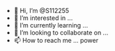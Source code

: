 - 👋 Hi, I’m @S112255
- 👀 I’m interested in ...
- 🌱 I’m currently learning ...
- 💞️ I’m looking to collaborate on ...
- 📫 How to reach me ... power 


<!---
S112255/S112255 is a ✨ special ✨ repository because its `README.md` (this file) appears on your GitHub profile.
You can click the Preview link to take a look at your changes.
-----
123
